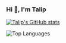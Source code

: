 ### Hi 👋, I'm Talip

[![Talip's GitHub stats](https://github-readme-stats.vercel.app/api?username=7alip)](https://github.com/7alip/github-readme-stats)

![Top Languages](https://github-readme-stats.vercel.app/api/top-langs/?username=7alip&count_private=true&show_icons=true)

